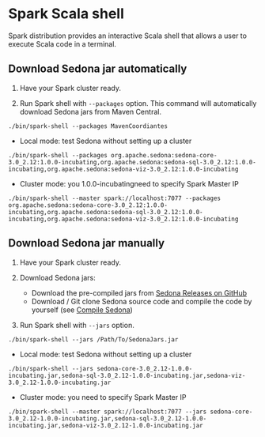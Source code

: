 # Spark Scala shell
Spark distribution provides an interactive Scala shell that allows a user to execute Scala code in a terminal.

## Download Sedona jar automatically

1. Have your Spark cluster ready.

2. Run Spark shell with `--packages` option. This command will automatically download Sedona jars from Maven Central.
```
./bin/spark-shell --packages MavenCoordiantes
```

* Local mode: test Sedona without setting up a cluster
```
./bin/spark-shell --packages org.apache.sedona:sedona-core-3.0_2.12:1.0.0-incubating,org.apache.sedona:sedona-sql-3.0_2.12:1.0.0-incubating,org.apache.sedona:sedona-viz-3.0_2.12:1.0.0-incubating
```
  
* Cluster mode: you 1.0.0-incubatingneed to specify Spark Master IP
```
./bin/spark-shell --master spark://localhost:7077 --packages org.apache.sedona:sedona-core-3.0_2.12:1.0.0-incubating,org.apache.sedona:sedona-sql-3.0_2.12:1.0.0-incubating,org.apache.sedona:sedona-viz-3.0_2.12:1.0.0-incubating
```
  
## Download Sedona jar manually
1. Have your Spark cluster ready.

2. Download Sedona jars:
	* Download the pre-compiled jars from [Sedona Releases on GitHub](https://github.com/apache/incubator-sedona/releases)
	* Download / Git clone Sedona source code and compile the code by yourself (see [Compile Sedona](/download/compile))
3. Run Spark shell with `--jars` option.
```
./bin/spark-shell --jars /Path/To/SedonaJars.jar
```
 
* Local mode: test Sedona without setting up a cluster
```
./bin/spark-shell --jars sedona-core-3.0_2.12-1.0.0-incubating.jar,sedona-sql-3.0_2.12-1.0.0-incubating.jar,sedona-viz-3.0_2.12-1.0.0-incubating.jar
```
  
* Cluster mode: you need to specify Spark Master IP  
```
./bin/spark-shell --master spark://localhost:7077 --jars sedona-core-3.0_2.12-1.0.0-incubating.jar,sedona-sql-3.0_2.12-1.0.0-incubating.jar,sedona-viz-3.0_2.12-1.0.0-incubating.jar
```
